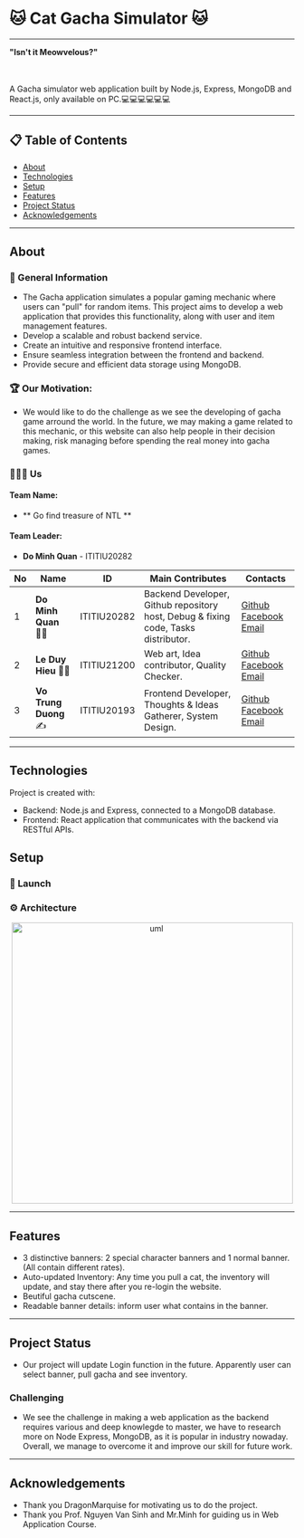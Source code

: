 # 🐱 ️Cat Gacha Simulator 🐱

---
 <b> "Isn't it Meowvelous?" </b>
</p>
    <br>
    <br>
A Gacha simulator web application built by Node.js, Express, MongoDB and React.js, only available on PC.💻💻💻💻💻💻
</p>

---

## 📋 Table of Contents

* [About](#about)
* [Technologies](#technologies)
* [Setup](#setup)
* [Features](#features)
* [Project Status](#project-status)
* [Acknowledgements](#acknowledgements)

---

## About

### 📌 General Information
- The Gacha application simulates a popular gaming mechanic where users can "pull" for random items. This project aims to develop a web application that provides this functionality, along with user and item management features.
- Develop a scalable and robust backend service.
- Create an intuitive and responsive frontend interface.
- Ensure seamless integration between the frontend and backend.
- Provide secure and efficient data storage using MongoDB.

### 🏆 Our Motivation:
- We would like to do the challenge as we see the developing of gacha game arround the world. In the future, we may making a game related to this mechanic, or this website can also help people in their decision making, risk managing before spending the real money into gacha games.
### 👨‍👦‍👦 Us

#### Team Name: 
 - ** Go find treasure of NTL **

#### Team Leader: 
- **Do Minh Quan** - ITITIU20282

| No  | Name                          | ID          | Main Contributes                                                                       | Contacts                                                                                                                                |
|-----|-------------------------------|-------------|----------------------------------------------------------------------------------------|-----------------------------------------------------------------------------------------------------------------------------------------|
| 1   | **Do Minh Quan** 👨‍💻 | ITITIU20282 | Backend Developer, Github repository host, Debug & fixing code, Tasks distributor.        | [Github](https://github.com/Litaaya) [Facebook](https://www.facebook.com/profile.php?id=100064877317275) [Email](minhquans2810@gmail.com)  |
| 2   | **Le Duy Hieu** 👨‍🎨    | ITITIU21200 | Web art, Idea contributor, Quality Checker.                         | [Github](https://github.com/Kou3153) [Facebook](https://www.facebook.com/xicez3153) [Email](Ititiu21200@student.hcmiu.edu.vn)    |
| 3   | **Vo Trung Duong**✍           | ITITIU20193 | Frontend Developer, Thoughts & Ideas Gatherer, System Design. | [Github](https://github.com/Callmeserpent) [Facebook](https://www.facebook.com/callmeserpent) [Email](mailto:voduong.hcmiu@gmail.com) |

---

## Technologies

Project is created with:
- Backend: Node.js and Express, connected to a MongoDB database.
- Frontend: React application that communicates with the backend via RESTful APIs.
## Setup


### 🔑 Launch


### ⚙ Architecture

<p align="center"> 
<img width="497" alt="uml" src="https://github.com/Litaaya/Gacha-Simulator/assets/99407775/3c6c0e33-ce56-4ad2-8945-66cd18e6b7b3">
</p>

---

## Features

- 3 distinctive banners: 2 special character banners and 1 normal banner. (All contain different rates).
- Auto-updated Inventory: Any time you pull a cat, the inventory will update, and stay there after you re-login the website.
- Beutiful gacha cutscene.
- Readable banner details: inform user what contains in the banner. 

---

## Project Status
- Our project will update Login function in the future. Apparently user can select banner, pull gacha and see inventory.

### Challenging
- We see the challenge in making a web application as the backend requires various and deep knowlegde to master, we have to research more on Node Express, MongoDB, as it is popular in industry nowaday. Overall, we manage to overcome it and improve our skill for future work.

---

## Acknowledgements
- Thank you DragonMarquise for motivating us to do the project.
- Thank you Prof. Nguyen Van Sinh and Mr.Minh for guiding us in Web Application Course.
